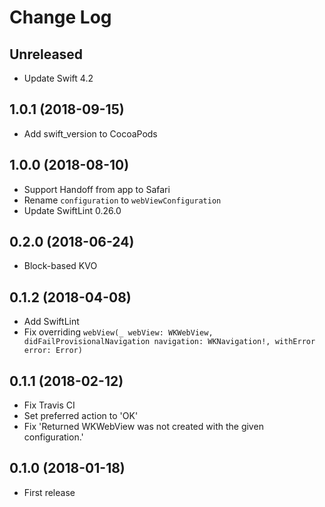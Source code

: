 # Change Log

## Unreleased

* Update Swift 4.2

## 1.0.1 (2018-09-15)

* Add swift_version to CocoaPods

## 1.0.0 (2018-08-10)

* Support Handoff from app to Safari
* Rename `configuration` to `webViewConfiguration`
* Update SwiftLint 0.26.0

## 0.2.0 (2018-06-24)

* Block-based KVO

## 0.1.2 (2018-04-08)

* Add SwiftLint
* Fix overriding `webView(_ webView: WKWebView, didFailProvisionalNavigation navigation: WKNavigation!, withError error: Error)`

## 0.1.1 (2018-02-12)

* Fix Travis CI
* Set preferred action to 'OK'
* Fix 'Returned WKWebView was not created with the given configuration.'

## 0.1.0 (2018-01-18)

* First release
